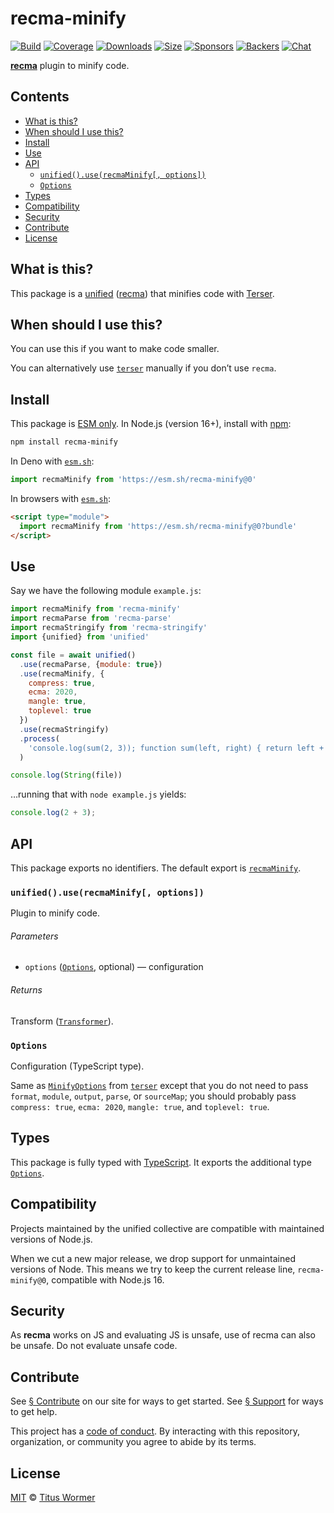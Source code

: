 # recma-minify

[![Build][badge-build-image]][badge-build-url]
[![Coverage][badge-coverage-image]][badge-coverage-url]
[![Downloads][badge-downloads-image]][badge-downloads-url]
[![Size][badge-size-image]][badge-size-url]
[![Sponsors][badge-sponsors-image]][badge-collective-url]
[![Backers][badge-backers-image]][badge-collective-url]
[![Chat][badge-chat-image]][badge-chat-url]

**[recma][github-recma]** plugin to minify code.

## Contents

* [What is this?](#what-is-this)
* [When should I use this?](#when-should-i-use-this)
* [Install](#install)
* [Use](#use)
* [API](#api)
  * [`unified().use(recmaMinify[, options])`](#unifieduserecmaminify-options)
  * [`Options`](#options)
* [Types](#types)
* [Compatibility](#compatibility)
* [Security](#security)
* [Contribute](#contribute)
* [License](#license)

## What is this?

This package is a [unified][github-unified]
([recma][github-recma])
that minifies code with [Terser][github-terser].

## When should I use this?

You can use this if you want to make code smaller.

You can alternatively use [`terser`][github-terser] manually if you don’t use
`recma`.

## Install

This package is [ESM only][github-gist-esm].
In Node.js (version 16+),
install with [npm][npm-install]:

```sh
npm install recma-minify
```

In Deno with [`esm.sh`][esmsh]:

```js
import recmaMinify from 'https://esm.sh/recma-minify@0'
```

In browsers with [`esm.sh`][esmsh]:

```html
<script type="module">
  import recmaMinify from 'https://esm.sh/recma-minify@0?bundle'
</script>
```

## Use

Say we have the following module `example.js`:

```js
import recmaMinify from 'recma-minify'
import recmaParse from 'recma-parse'
import recmaStringify from 'recma-stringify'
import {unified} from 'unified'

const file = await unified()
  .use(recmaParse, {module: true})
  .use(recmaMinify, {
    compress: true,
    ecma: 2020,
    mangle: true,
    toplevel: true
  })
  .use(recmaStringify)
  .process(
    'console.log(sum(2, 3)); function sum(left, right) { return left + right }'
  )

console.log(String(file))
```

…running that with `node example.js` yields:

```js
console.log(2 + 3);
```

## API

This package exports no identifiers.
The default export is [`recmaMinify`][api-recma-minify].

### `unified().use(recmaMinify[, options])`

Plugin to minify code.

###### Parameters

* `options` ([`Options`][api-options], optional)
  — configuration

###### Returns

Transform ([`Transformer`][github-unified-transformer]).

### `Options`

Configuration (TypeScript type).

Same as [`MinifyOptions`][github-terser-minify-options] from
[`terser`][github-terser] except that you do not need to pass
`format`, `module`, `output`, `parse`, or `sourceMap`;
you should probably pass `compress: true`, `ecma: 2020`,
`mangle: true`, and `toplevel: true`.

## Types

This package is fully typed with [TypeScript][].
It exports the additional type [`Options`][api-options].

## Compatibility

Projects maintained by the unified collective are compatible with maintained
versions of Node.js.

When we cut a new major release,
we drop support for unmaintained versions of Node.
This means we try to keep the current release line,
`recma-minify@0`,
compatible with Node.js 16.

## Security

As **recma** works on JS and evaluating JS is unsafe,
use of recma can also be unsafe.
Do not evaluate unsafe code.

## Contribute

See [§ Contribute][mdxjs-contribute] on our site for ways to get started.
See [§ Support][mdxjs-support] for ways to get help.

This project has a [code of conduct][health-coc].
By interacting with this repository,
organization,
or community you agree to abide by its terms.

## License

[MIT][file-license] © [Titus Wormer][wooorm]

<!-- Definitions -->

[api-options]: #options

[api-recma-minify]: #unifieduserecmaminify-options

[badge-backers-image]: https://opencollective.com/unified/backers/badge.svg

[badge-build-image]: https://github.com/mdx-js/recma/actions/workflows/main.yml/badge.svg

[badge-build-url]: https://github.com/mdx-js/recma/actions

[badge-collective-url]: https://opencollective.com/unified

[badge-coverage-image]: https://img.shields.io/codecov/c/github/mdx-js/recma.svg

[badge-coverage-url]: https://codecov.io/github/mdx-js/recma

[badge-downloads-image]: https://img.shields.io/npm/dm/recma-minify.svg

[badge-downloads-url]: https://www.npmjs.com/package/recma-minify

[badge-size-image]: https://img.shields.io/bundlejs/size/recma-minify

[badge-size-url]: https://bundlejs.com/?q=recma-minify

[badge-sponsors-image]: https://opencollective.com/unified/sponsors/badge.svg

[badge-chat-image]: https://img.shields.io/badge/chat-discussions-success.svg

[badge-chat-url]: https://github.com/mdx-js/mdx/discussions

[esmsh]: https://esm.sh

[file-license]: license

[github-gist-esm]: https://gist.github.com/sindresorhus/a39789f98801d908bbc7ff3ecc99d99c

[github-recma]: https://github.com/mdx-js/recma

[github-terser-minify-options]: https://github.com/terser/terser#minify-options

[github-terser]: https://github.com/terser/terser

[github-unified-transformer]: https://github.com/unifiedjs/unified#transformer

[github-unified]: https://github.com/unifiedjs/unified

[health-coc]: https://github.com/mdx-js/.github/blob/main/code-of-conduct.md

[mdxjs-contribute]: https://mdxjs.com/community/contribute/

[mdxjs-support]: https://mdxjs.com/community/support/

[npm-install]: https://docs.npmjs.com/cli/install

[typescript]: https://www.typescriptlang.org

[wooorm]: https://wooorm.com
